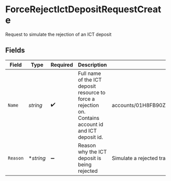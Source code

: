 # ForceRejectIctDepositRequestCreate

Request to simulate the rejection of an ICT deposit


## Fields

| Field                                                                                                  | Type                                                                                                   | Required                                                                                               | Description                                                                                            | Example                                                                                                |
| ------------------------------------------------------------------------------------------------------ | ------------------------------------------------------------------------------------------------------ | ------------------------------------------------------------------------------------------------------ | ------------------------------------------------------------------------------------------------------ | ------------------------------------------------------------------------------------------------------ |
| `Name`                                                                                                 | *string*                                                                                               | :heavy_check_mark:                                                                                     | Full name of the ICT deposit resource to force a rejection on. Contains account id and ICT deposit id. | accounts/01H8FB90ZRRFWXB4XC2JPJ1D4Y/ictDeposits/20240321000472                                         |
| `Reason`                                                                                               | **string*                                                                                              | :heavy_minus_sign:                                                                                     | Reason why the ICT deposit is being rejected                                                           | Simulate a rejected transfer                                                                           |